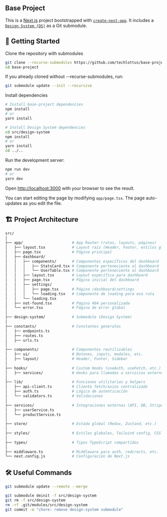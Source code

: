 ## Base Project
This is a [Next.js](https://nextjs.org) project bootstrapped with [`create-next-app`](https://nextjs.org/docs/app/api-reference/cli/create-next-app).
It includes a [`Design System (DS)`](https://github.com/techlottus/lottus-core-ui) as a Git submodule.

## 🚀 Getting Started

Clone the repository with submodules

```bash
git clone --recurse-submodules https://github.com/techlottus/base-project.git
cd base-project
```

If you already cloned without --recurse-submodules, run:

```bash
git submodule update --init --recursive
```

Install dependencies
```bash 
# Install base-project dependencies
npm install
# or
yarn install
```

```bash
# Install Design System dependencies
cd src/design-system
npm install
# or
yarn install
cd ../..
```


Run the development server:

```bash
npm run dev
# or
yarn dev
```

Open [http://localhost:3000](http://localhost:3000) with your browser to see the result.

You can start editing the page by modifying `app/page.tsx`. The page auto-updates as you edit the file.


## 🏗️ Project Architecture
```bash
src/
│
├── app/                      # App Router (rutas, layouts, páginas)
│   ├── layout.tsx            # Layout raíz (Header, Footer, estilos globales)
│   ├── page.tsx              # Página principal
│   ├── dashboard/
│   │   ├── components/       # Componentes específicos del dashboard
│   │   │   ├── StatsCard.tsx # Componente perteneciente al dashboard
│   │   │   └── UserTable.tsx # Componente perteneciente al dashboard
│   │   ├── layout.tsx        # Layout específico para dashboard
│   │   ├── page.tsx          # Página inicial del dashboard
│   │   ├── settings/
│   │   │   ├── page.tsx      # Página /dashboard/settings
│   │   │   └── loading.tsx   # Componente de loading para esa ruta
│   │   └── loading.tsx
│   ├── not-found.tsx         # Página 404 personalizada
│   └── error.tsx             # Página de error global
│
├── design-system/            # Submodule (Design System)
│
├── constants/                # Constantes generales
│   ├── endpoints.ts 
│   ├── routes.ts 
│   ├── urls.ts 
│
├── components/               # Componentes reutilizables
│   ├── ui/                   # Botones, inputs, modales, etc.
│   ├── layout/               # Header, Footer, Sidebar
│
├── hooks/                    # Custom Hooks (useAuth, useFetch, etc.)
│   ├── services/             # Hooks para llamadas a servicios externos
│
├── lib/                      # Funciones utilitarias y helpers
│   ├── api-client.ts         # Cliente fetch/axios centralizado
│   ├── auth.ts               # Lógica de autenticación
│   └── validators.ts         # Validaciones
│
├── services/                 # Integraciones externas (API, DB, Stripe, etc.)
│   ├── userService.ts
│   └── productService.ts
│
├── store/                    # Estado global (Redux, Zustand, etc.)
│
├── styles/                   # Estilos globales, Tailwind config, CSS modules
│
├── types/                    # Tipos TypeScript compartidos
│
├── middleware.ts             # Middleware para auth, redirects, etc.
└── next.config.js            # Configuración de Next.js
```

## 🛠️ Useful Commands

```bash
git submodule update --remote --merge
```

```bash
git submodule deinit -f src/design-system
git rm -f src/design-system
rm -rf .git/modules/src/design-system
git commit -m "chore: remove design-system submodule"
```
